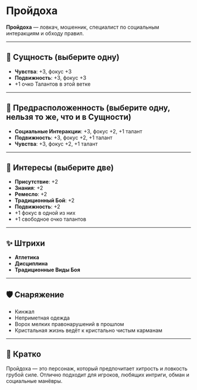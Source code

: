 # Пройдоха

**Пройдоха** — ловкач, мошенник, специалист по социальным интеракциям и обходу правил.

---

## 🧬 Сущность (выберите одну)
- **Чувства**: +3, фокус +3
- **Подвижность**: +3, фокус +3
- +1 очко Талантов в этой ветке

---

## 🌟 Предрасположенность (выберите одну, нельзя то же, что и в Сущности)
- **Социальные Интеракции**: +3, фокус +2, +1 талант
- **Подвижность**: +3, фокус +2, +1 талант
- **Чувства**: +3, фокус +2, +1 талант

---

## 🎨 Интересы (выберите две)
- **Присутствие**: +2
- **Знания**: +2
- **Ремесло**: +2
- **Традиционный Бой**: +2
- **Подвижность**: +2
- +1 фокус в одной из них
- +1 свободное очко талантов

---

## ✨ Штрихи
- **Атлетика**
- **Дисциплина**
- **Традиционные Виды Боя**

---

## 🛡️ Снаряжение
- Кинжал
- Неприметная одежда
- Ворох мелких правонарушений в прошлом
- Кристальная жизнь ведёт к кристально чистым карманам

---

## 📝 Кратко
Пройдоха — это персонаж, который предпочитает хитрость и ловкость грубой силе. Отлично подходит для игроков, любящих интриги, обман и социальные манёвры.
